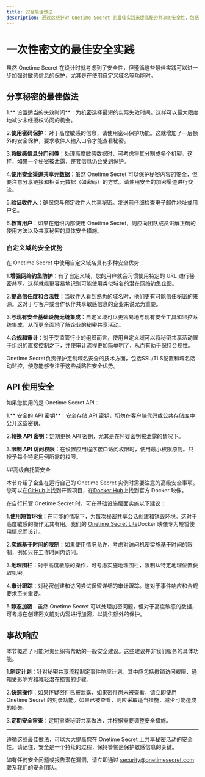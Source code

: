 ```yaml
---
title: 安全最佳做法
description: 通过这些针对 Onetime Secret 的最佳实践来提高秘密共享的安全性，包括自定义域的安全优势。
---
```


# 一次性密文的最佳安全实践

虽然 Onetime Secret 在设计时就考虑到了安全性，但遵循这些最佳实践可以进一步加强对敏感信息的保护，尤其是在使用自定义域名等功能时。

## 分享秘密的最佳做法

1.** 设置适当的失效时间**：为机密选择最短的实际失效时间。这样可以最大限度地减少未经授权访问的机会。

2.**使用密码保护**：对于高度敏感的信息，请使用密码保护功能。这就增加了一层额外的安全保护，要求收件人输入口令才能查看秘密。

3.**将敏感信息分门别类**：处理高度敏感数据时，可考虑将其分割成多个机密。这样，如果一个秘密被泄露，整套信息仍会受到保护。

4.**使用安全渠道共享元数据**：虽然 Onetime Secret 可以保护秘密内容的安全，但要注意分享链接和相关元数据（如密码）的方式。请使用安全的加密渠道进行交流。

5.**验证收件人**：确保您与预定收件人共享秘密。发送前仔细检查电子邮件地址或用户名。

6.**教育用户**：如果在组织内部使用 Onetime Secret，则应向团队成员讲解正确的使用方法以及共享秘密的具体安全措施。

### 自定义域的安全优势

在 Onetime Secret 中使用自定义域名具有多种安全优势：

1.**增强网络钓鱼防护**：有了自定义域，您的用户就会习惯使用特定的 URL 进行秘密共享。这样就能更容易地识别可能使用类似域名的潜在网络钓鱼企图。

2.**提高信任度和合法性**：当收件人看到熟悉的域名时，他们更有可能信任秘密的来源。这对于与客户或合作伙伴共享敏感信息的企业来说尤为重要。

3.**与现有安全基础设施无缝集成**：自定义域可以更容易地与现有安全工具和监控系统集成，从而更全面地了解企业的秘密共享活动。

4.**合规和审计**：对于受监管行业的组织而言，使用自定义域可以将秘密共享活动置于组织的直接控制之下，并使审计流程更加简单明了，从而有助于保持合规性。

Onetime Secret负责保护定制域名安全的技术方面，包括SSL/TLS配置和域名活动监控，使您能够专注于这些战略性安全优势。

## API 使用安全

如果您使用的是 Onetime Secret API：

1.** 安全的 API 密钥**：安全存储 API 密钥，切勿在客户端代码或公共存储库中公开这些密钥。

2.**轮换 API 密钥**：定期更换 API 密钥，尤其是在怀疑密钥被泄露的情况下。

3.**限制 API 访问权限**：在设置应用程序接口访问权限时，使用最小权限原则。只授予每个特定用例所需的权限。

##高级自托管安全

本节介绍了企业在运行自己的 Onetime Secret 实例时需要注意的高级安全事项。您可以在[GitHub](https://github.com/onetimesecret/onetimesecret)上找到开源项目，在[Docker Hub](https://hub.docker.com/r/onetimesecret/onetimesecret)上找到官方 Docker 映像。

在自行托管 Onetime Secret 时，可在基础设施层面实施以下建议：

1.**使用短暂环境**：在可能的情况下，为每次秘密共享会话创建和销毁环境。这对于高度敏感的操作尤其有用。我们的 [Onetime Secret Lite](https://github.com/onetimesecret/onetimesecret/blob/v0.18.5/docs/DOCKER-lite.md)Docker 映像专为短暂使用情况而设计。

2.**实施基于时间的限制**：如果使用情况允许，考虑对访问机密实施基于时间的限制，例如只在工作时间内访问。

3.**地理围栏**：对于高度敏感的操作，可考虑实施地理围栏，限制从特定地理位置获取机密。

4.**审计跟踪**：对秘密创建和访问尝试保留详细的审计跟踪。这对于事件响应和合规要求至关重要。

5.**静态加密**：虽然 Onetime Secret 可以处理加密问题，但对于高度敏感的数据，可考虑在创建密文前对内容进行加密，以提供额外的保护。


## 事故响应

本节概述了可能对贵组织有帮助的一般安全建议。这些建议并非我们服务的具体功能。

1.**制定计划**：针对秘密共享流程制定事件响应计划。其中应包括撤销访问权限、通知受影响方和减轻潜在损害的步骤。

2.**快速操作**：如果怀疑密件已被泄露，如果密件尚未被查看，请立即使用 Onetime Secret 的刻录功能。如果已被查看，则应采取适当措施，减少可能造成的损失。

3.**定期安全审查**：定期审查秘密共享做法，并根据需要调整安全措施。

---

遵循这些最佳做法，可以大大提高您在 Onetime Secret 上共享秘密活动的安全性。请记住，安全是一个持续的过程，保持警惕是保护敏感信息的关键。

如有任何安全问题或报告潜在漏洞，请立即通过 security@onetimesecret.com 联系我们的安全团队。
